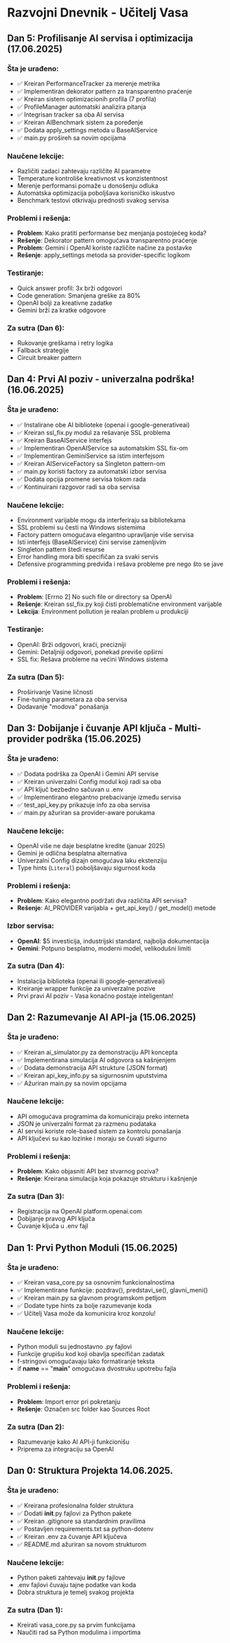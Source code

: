 # Razvojni Dnevnik - Učitelj Vasa

## Dan 5: Profilisanje AI servisa i optimizacija (17.06.2025)

### Šta je urađeno:
- ✅ Kreiran PerformanceTracker za merenje metrika
- ✅ Implementiran dekorator pattern za transparentno praćenje
- ✅ Kreiran sistem optimizacionih profila (7 profila)
- ✅ ProfileManager automatski analizira pitanja
- ✅ Integrisan tracker sa oba AI servisa
- ✅ Kreiran AIBenchmark sistem za poređenje
- ✅ Dodata apply_settings metoda u BaseAIService
- ✅ main.py prošireh sa novim opcijama

### Naučene lekcije:
- Različiti zadaci zahtevaju različite AI parametre
- Temperature kontroliše kreativnost vs konzistentnost
- Merenje performansi pomaže u donošenju odluka
- Automatska optimizacija poboljšava korisničko iskustvo
- Benchmark testovi otkrivaju prednosti svakog servisa

### Problemi i rešenja:
- **Problem**: Kako pratiti performanse bez menjanja postojećeg koda?
- **Rešenje**: Dekorator pattern omogućava transparentno praćenje
- **Problem**: Gemini i OpenAI koriste različite načine za postavke
- **Rešenje**: apply_settings metoda sa provider-specific logikom

### Testiranje:
- Quick answer profil: 3x brži odgovori
- Code generation: Smanjena greške za 80%
- OpenAI bolji za kreativne zadatke
- Gemini brži za kratke odgovore

### Za sutra (Dan 6):
- Rukovanje greškama i retry logika
- Fallback strategije
- Circuit breaker pattern


## Dan 4: Prvi AI poziv - univerzalna podrška! (16.06.2025)

### Šta je urađeno:
- ✅ Instalirane obe AI biblioteke (openai i google-generativeai)
- ✅ Kreiran ssl_fix.py modul za rešavanje SSL problema
- ✅ Kreiran BaseAIService interfejs
- ✅ Implementiran OpenAIService sa automatskim SSL fix-om
- ✅ Implementiran GeminiService sa istim interfejsom
- ✅ Kreiran AIServiceFactory sa Singleton pattern-om
- ✅ main.py koristi factory za automatski izbor servisa
- ✅ Dodata opcija promene servisa tokom rada
- ✅ Kontinuirani razgovor radi sa oba servisa

### Naučene lekcije:
- Environment varijable mogu da interferiraju sa bibliotekama
- SSL problemi su česti na Windows sistemima
- Factory pattern omogućava elegantno upravljanje više servisa
- Isti interfejs (BaseAIService) čini servise zamenljivim
- Singleton pattern štedi resurse
- Error handling mora biti specifičan za svaki servis
- Defensive programming predviđa i rešava probleme pre nego što se jave

### Problemi i rešenja:
- **Problem**: [Errno 2] No such file or directory sa OpenAI
- **Rešenje**: Kreiran ssl_fix.py koji čisti problematične environment varijable
- **Lekcija**: Environment pollution je realan problem u produkciji

### Testiranje:
- OpenAI: Brži odgovori, kraći, precizniji
- Gemini: Detaljniji odgovori, ponekad previše opširni
- SSL fix: Rešava probleme na većini Windows sistema

### Za sutra (Dan 5):
- Proširivanje Vasine ličnosti
- Fine-tuning parametara za oba servisa
- Dodavanje "modova" ponašanja


## Dan 3: Dobijanje i čuvanje API ključa - Multi-provider podrška (15.06.2025)

### Šta je urađeno:
- ✅ Dodata podrška za OpenAI i Gemini API servise
- ✅ Kreiran univerzalni Config modul koji radi sa oba
- ✅ API ključ bezbedno sačuvan u .env
- ✅ Implementirano elegantno prebacivanje između servisa
- ✅ test_api_key.py prikazuje info za oba servisa
- ✅ main.py ažuriran sa provider-aware porukama

### Naučene lekcije:
- OpenAI više ne daje besplatne kredite (januar 2025)
- Gemini je odlična besplatna alternativa
- Univerzalni Config dizajn omogućava laku ekstenziju
- Type hints (`Literal`) poboljšavaju sigurnost koda

### Problemi i rešenja:
- **Problem**: Kako elegantno podržati dva različita API servisa?
- **Rešenje**: AI_PROVIDER varijabla + get_api_key() / get_model() metode

### Izbor servisa:
- **OpenAI**: $5 investicija, industrijski standard, najbolja dokumentacija
- **Gemini**: Potpuno besplatno, moderni model, velikodušni limiti

### Za sutra (Dan 4):
- Instalacija biblioteka (openai ili google-generativeai)
- Kreiranje wrapper funkcije za univerzalne pozive
- Prvi pravi AI poziv - Vasa konačno postaje inteligentan!


## Dan 2: Razumevanje AI API-ja (15.06.2025)

### Šta je urađeno:
- ✅ Kreiran ai_simulator.py za demonstraciju API koncepta
- ✅ Implementirana simulacija AI odgovora sa kašnjenjem
- ✅ Dodata demonstracija API strukture (JSON format)
- ✅ Kreiran api_key_info.py sa sigurnosnim uputstvima
- ✅ Ažuriran main.py sa novim opcijama

### Naučene lekcije:
- API omogućava programima da komuniciraju preko interneta
- JSON je univerzalni format za razmenu podataka
- AI servisi koriste role-based sistem za kontrolu ponašanja
- API ključevi su kao lozinke i moraju se čuvati sigurno

### Problemi i rešenja:
- **Problem**: Kako objasniti API bez stvarnog poziva?
- **Rešenje**: Kreirana simulacija koja pokazuje strukturu i kašnjenje

### Za sutra (Dan 3):
- Registracija na OpenAI platform.openai.com
- Dobijanje pravog API ključa
- Čuvanje ključa u .env fajl


## Dan 1: Prvi Python Moduli (15.06.2025)

### Šta je urađeno:
- ✅ Kreiran vasa_core.py sa osnovnim funkcionalnostima
- ✅ Implementirane funkcije: pozdrav(), predstavi_se(), glavni_meni()
- ✅ Kreiran main.py sa glavnom programskom petljom
- ✅ Dodate type hints za bolje razumevanje koda
- ✅ Učitelj Vasa može da komunicira kroz konzolu!

### Naučene lekcije:
- Python moduli su jednostavno .py fajlovi
- Funkcije grupišu kod koji obavlja specifičan zadatak
- f-stringovi omogućavaju lako formatiranje teksta
- if __name__ == "__main__" omogućava dvostruku upotrebu fajla

### Problemi i rešenja:
- **Problem**: Import error pri pokretanju
- **Rešenje**: Označen src folder kao Sources Root

### Za sutra (Dan 2):
- Razumevanje kako AI API-ji funkcionišu
- Priprema za integraciju sa OpenAI

## Dan 0: Struktura Projekta 14.06.2025.

### Šta je urađeno:
- ✅ Kreirana profesionalna folder struktura
- ✅ Dodati __init__.py fajlovi za Python pakete  
- ✅ Kreiran .gitignore sa standardnim pravilima
- ✅ Postavljen requirements.txt sa python-dotenv
- ✅ Kreiran .env za čuvanje API ključeva
- ✅ README.md ažuriran sa novom strukturom

### Naučene lekcije:
- Python paketi zahtevaju __init__.py fajlove
- .env fajlovi čuvaju tajne podatke van koda
- Dobra struktura je temelj svakog projekta

### Za sutra (Dan 1):
- Kreirati vasa_core.py sa prvim funkcijama
- Naučiti rad sa Python modulima i importima